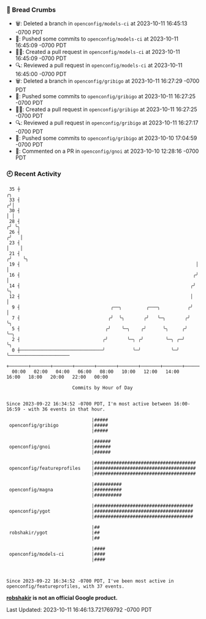 ### 🍞 Bread Crumbs

 * 🗑: Deleted a branch in `openconfig/models-ci` at 2023-10-11 16:45:13 -0700 PDT
 * 🚢: Pushed some commits to `openconfig/models-ci` at 2023-10-11 16:45:09 -0700 PDT
 * ✍🏼: Created a pull request in `openconfig/models-ci` at 2023-10-11 16:45:09 -0700 PDT
 * 🔍: Reviewed a pull request in  `openconfig/models-ci` at 2023-10-11 16:45:00 -0700 PDT
 * 🗑: Deleted a branch in `openconfig/gribigo` at 2023-10-11 16:27:29 -0700 PDT
 * 🚢: Pushed some commits to `openconfig/gribigo` at 2023-10-11 16:27:25 -0700 PDT
 * ✍🏼: Created a pull request in `openconfig/gribigo` at 2023-10-11 16:27:25 -0700 PDT
 * 🔍: Reviewed a pull request in  `openconfig/gribigo` at 2023-10-11 16:27:17 -0700 PDT
 * 🚢: Pushed some commits to `openconfig/gribigo` at 2023-10-10 17:04:59 -0700 PDT
 * 💬: Commented on a PR in  `openconfig/gnoi` at 2023-10-10 12:28:16 -0700 PDT

### 🕘 Recent Activity
```
 35 ┼                                                                    ╭╮
 33 ┤                                                                   ╭╯│
 30 ┤                                                                   │ │
 28 ┤                                                                  ╭╯ ╰╮
 26 ┤                                                                 ╭╯   │
 23 ┤                                                                 │    │
 21 ┤                                                                ╭╯    ╰╮
 19 ┤                                                                │      │
 16 ┤                                                               ╭╯      │
 14 ┤                                                              ╭╯       ╰╮
 12 ┤                                                              │         │
  9 ┤                                 ╭──╮         ╭───╮          ╭╯         │
  7 ┤                                ╭╯  ╰╮       ╭╯   ╰─╮       ╭╯          ╰╮
  5 ┤                               ╭╯    ╰─╮    ╭╯      ╰╮     ╭╯            ╰─╮
  2 ┤                              ╭╯       ╰─╮ ╭╯        ╰─╮ ╭─╯               ╰╮
  0 ┼──────────────────────────────╯          ╰─╯           ╰─╯                  ╰──────────────────────
    +───────+───────+───────+───────+───────+───────+───────+───────+───────+───────+───────+───────+────
  00:00   02:00   04:00   06:00   08:00   10:00   12:00   14:00   16:00   18:00   20:00   22:00   00:00   

						Commits by Hour of Day


Since 2023-09-22 16:34:52 -0700 PDT, I'm most active between 16:00-16:59 - with 36 events in that hour.

```



```
                               |#####
 openconfig/gribigo            |#####
                               |#####

                               |######
 openconfig/gnoi               |######
                               |######

                               |#####################################
 openconfig/featureprofiles    |#####################################
                               |#####################################

                               |##########
 openconfig/magna              |##########
                               |##########

                               |####################################
 openconfig/ygot               |####################################
                               |####################################

                               |##
 robshakir/ygot                |##
                               |##

                               |####
 openconfig/models-ci          |####
                               |####



Since 2023-09-22 16:34:52 -0700 PDT, I've been most active in openconfig/featureprofiles, with 37 events.

```
**[robshakir](mailto:robjs@google.com) is not an official Google product.**  


Last Updated: 2023-10-11 16:46:13.721769792 -0700 PDT
